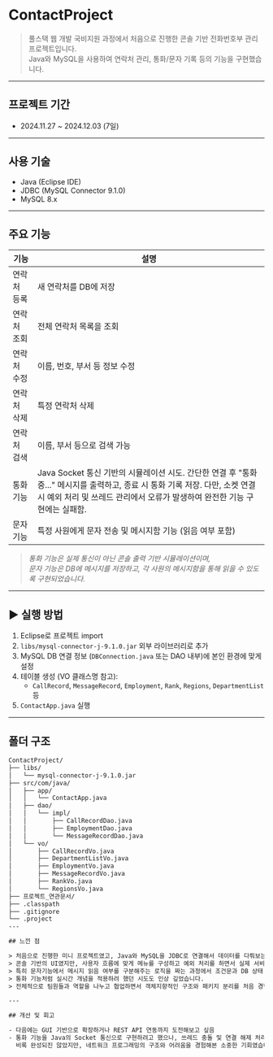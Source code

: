 # ContactProject

> 풀스택 웹 개발 국비지원 과정에서 처음으로 진행한 콘솔 기반 전화번호부 관리 프로젝트입니다.  
> Java와 MySQL을 사용하여 연락처 관리, 통화/문자 기록 등의 기능을 구현했습니다.

---

## 프로젝트 기간
- 2024.11.27 ~ 2024.12.03 (7일)

---

## 사용 기술

- Java (Eclipse IDE)
- JDBC (MySQL Connector 9.1.0)
- MySQL 8.x

---

## 주요 기능

|     기능    |     설명     |
|-------------|------|
| 연락처 등록 | 새 연락처를 DB에 저장 |
| 연락처 조회 | 전체 연락처 목록을 조회 |
| 연락처 수정 | 이름, 번호, 부서 등 정보 수정 |
| 연락처 삭제 | 특정 연락처 삭제 |
| 연락처 검색 | 이름, 부서 등으로 검색 가능 |
| 통화 기능 | Java Socket 통신 기반의 시뮬레이션 시도. 간단한 연결 후 "통화 중..." 메시지를 출력하고, 종료 시 통화 기록 저장. 다만, 소켓 연결 시 예외 처리 및 쓰레드 관리에서 오류가 발생하여 완전한 기능 구현에는 실패함. |
| 문자 기능 | 특정 사원에게 문자 전송 및 메시지함 기능 (읽음 여부 포함) |

> *통화 기능은 실제 통신이 아닌 콘솔 출력 기반 시뮬레이션이며,  
> 문자 기능은 DB에 메시지를 저장하고, 각 사원의 메시지함을 통해 읽을 수 있도록 구현되었습니다.*

---

## ▶ 실행 방법

1. Eclipse로 프로젝트 import
2. `libs/mysql-connector-j-9.1.0.jar` 외부 라이브러리로 추가
3. MySQL DB 연결 정보 (`DBConnection.java` 또는 DAO 내부)에 본인 환경에 맞게 설정
4. 테이블 생성 (VO 클래스명 참고):
   - `CallRecord`, `MessageRecord`, `Employment`, `Rank`, `Regions`, `DepartmentList` 등
5. `ContactApp.java` 실행

---

## 폴더 구조


```txt
ContactProject/
├── libs/
│   └── mysql-connector-j-9.1.0.jar
├── src/com/java/
│   ├── app/
│   │   └── ContactApp.java
│   ├── dao/
│   │   └── impl/
│   │       ├── CallRecordDao.java
│   │       ├── EmploymentDao.java
│   │       └── MessageRecordDao.java
│   └── vo/
│       ├── CallRecordVo.java
│       ├── DepartmentListVo.java
│       ├── EmploymentVo.java
│       ├── MessageRecordVo.java
│       ├── RankVo.java
│       └── RegionsVo.java
├── 프로젝트_연관문서/
├── .classpath
├── .gitignore
└── .project
---

## 느낀 점

> 처음으로 진행한 미니 프로젝트였고, Java와 MySQL을 JDBC로 연결해서 데이터를 다뤄보는 경험이 새로웠습니다.  
> 콘솔 기반의 UI였지만, 사용자 흐름에 맞게 메뉴를 구성하고 예외 처리를 하면서 실제 서비스 흐름을 고민하게 되었습니다.  
> 특히 문자기능에서 메시지 읽음 여부를 구분해주는 로직을 짜는 과정에서 조건문과 DB 상태 관리의 중요성을 배웠고,  
> 통화 기능처럼 실시간 개념을 적용하려 했던 시도도 인상 깊었습니다.  
> 전체적으로 팀원들과 역할을 나누고 협업하면서 객체지향적인 구조와 패키지 분리를 처음 경험해볼 수 있었던 의미 있는 프로젝트였습니다.

---

## 개선 및 회고

- 다음에는 GUI 기반으로 확장하거나 REST API 연동까지 도전해보고 싶음
- 통화 기능을 Java의 Socket 통신으로 구현하려고 했으나, 쓰레드 충돌 및 연결 해제 처리 등에서 예외가 발생하여 안정적인 구현이 어려웠습니다.  
  비록 완성되진 않았지만, 네트워크 프로그래밍의 구조와 어려움을 경험해본 소중한 기회였습니다.
